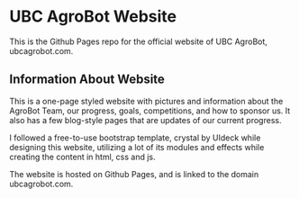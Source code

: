 # UBC AgroBot Website

This is the Github Pages repo for the official website of UBC AgroBot, ubcagrobot.com.

## Information About Website

This is a one-page styled website with pictures and information about the AgroBot Team, our progress, goals, competitions, and how to sponsor us. It also has a few blog-style pages that are updates of our current progress. 

I followed a free-to-use bootstrap template, crystal by UIdeck while designing this website, utilizing a lot of its modules and effects while creating the content in html, css and js.

The website is hosted on Github Pages, and is linked to the domain ubcagrobot.com.
